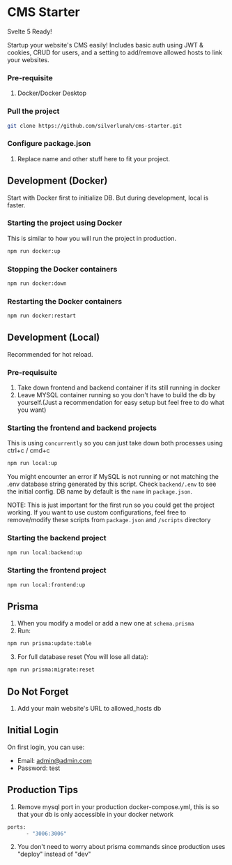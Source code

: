 # CMS Starter
Svelte 5 Ready!

Startup your website's CMS easily! Includes basic auth using JWT & cookies, CRUD for users, and a setting to add/remove allowed hosts to link your websites.

### Pre-requisite

1. Docker/Docker Desktop

### Pull the project

```bash
git clone https://github.com/silverlunah/cms-starter.git
```

### Configure package.json
1. Replace name and other stuff here to fit your project.

## Development (Docker)
Start with Docker first to initialize DB. But during development, local is faster.

### Starting the project using Docker

This is similar to how you will run the project in production.

```bash
npm run docker:up
```

### Stopping the Docker containers

```bash
npm run docker:down
```

### Restarting the Docker containers

```bash
npm run docker:restart
```


## Development (Local)
Recommended for hot reload.

### Pre-requisuite
1. Take down frontend and backend container if its still running in docker
2. Leave MYSQL container running so you don't have to build the db by yourself.(Just a recommendation for easy setup but feel free to do what you want)

### Starting the frontend and backend projects

This is using `concurrently` so you can just take down both processes using ctrl+c / cmd+c

```bash
npm run local:up
```

You might encounter an error if MySQL is not running or not matching the .env database string generated by this script. Check `backend/.env` to see the initial config. DB name by default is the `name` in `package.json`. 

NOTE: This is just important for the first run so you could get the project working. If you want to use custom configurations, feel free to remove/modify these scripts from `package.json` and `/scripts` directory

### Starting the backend project

```bash
npm run local:backend:up
```

### Starting the frontend project

```bash
npm run local:frontend:up
```

## Prisma

1. When you modify a model or add a new one at `schema.prisma`
2. Run:

```bash
npm run prisma:update:table
```

3. For full database reset (You will lose all data):

```bash
npm run prisma:migrate:reset
```

## Do Not Forget

1. Add your main website's URL to allowed_hosts db

## Initial Login

On first login, you can use:

- Email: admin@admin.com
- Password: test

## Production Tips

1. Remove mysql port in your production docker-compose.yml, this is so that your db is only accessible in your docker network

```bash
ports:
      - "3006:3006"
```

2. You don't need to worry about prisma commands since production uses "deploy" instead of "dev"
